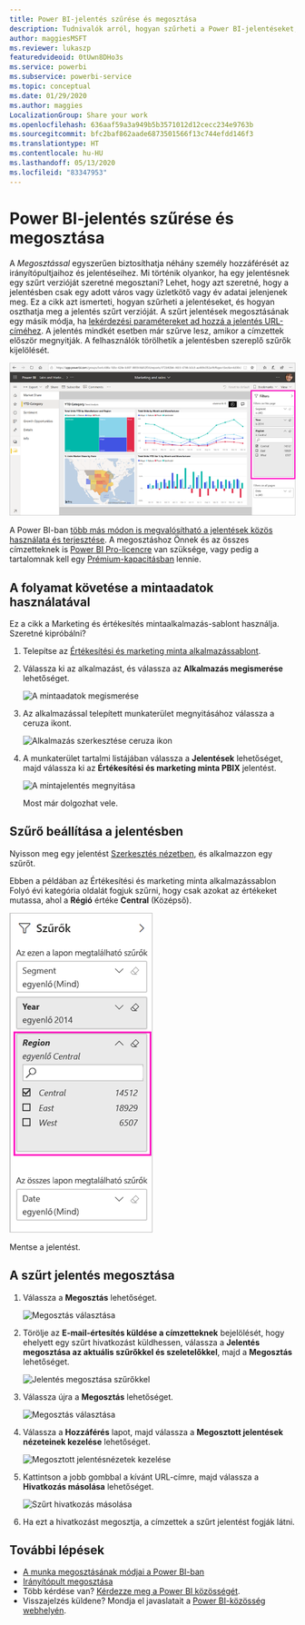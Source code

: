 ```yaml
---
title: Power BI-jelentés szűrése és megosztása
description: Tudnivalók arról, hogyan szűrheti a Power BI-jelentéseket, és hogyan oszthatja meg azokat munkatársaival a szervezetnél.
author: maggiesMSFT
ms.reviewer: lukaszp
featuredvideoid: 0tUwn8DHo3s
ms.service: powerbi
ms.subservice: powerbi-service
ms.topic: conceptual
ms.date: 01/29/2020
ms.author: maggies
LocalizationGroup: Share your work
ms.openlocfilehash: 636aaf59a3a949b5b3571012d12cecc234e9763b
ms.sourcegitcommit: bfc2baf862aade6873501566f13c744efdd146f3
ms.translationtype: HT
ms.contentlocale: hu-HU
ms.lasthandoff: 05/13/2020
ms.locfileid: "83347953"
---
```

# <a name="filter-and-share-a-power-bi-report"></a>Power BI-jelentés szűrése és megosztása
A *Megosztással* egyszerűen biztosíthatja néhány személy hozzáférését az irányítópultjaihoz és jelentéseihez. Mi történik olyankor, ha egy jelentésnek egy szűrt verzióját szeretné megosztani? Lehet, hogy azt szeretné, hogy a jelentésben csak egy adott város vagy üzletkötő vagy év adatai jelenjenek meg. Ez a cikk azt ismerteti, hogyan szűrheti a jelentéseket, és hogyan oszthatja meg a jelentés szűrt verzióját. A szűrt jelentések megosztásának egy másik módja, ha [lekérdezési paramétereket ad hozzá a jelentés URL-címéhez](service-url-filters.md). A jelentés mindkét esetben már szűrve lesz, amikor a címzettek először megnyitják. A felhasználók törölhetik a jelentésben szereplő szűrők kijelölését.

![Jelentés szűrve](media/service-share-reports/power-bi-share-filter-pane-report.png)

A Power BI-ban [több más módon is megvalósítható a jelentések közös használata és terjesztése](service-how-to-collaborate-distribute-dashboards-reports.md). A megosztáshoz Önnek és az összes címzetteknek is [Power BI Pro-licencre](../fundamentals/service-features-license-type.md) van szüksége, vagy pedig a tartalomnak kell egy [Prémium-kapacitásban](../admin/service-premium-what-is.md) lennie. 

## <a name="follow-along-with-sample-data"></a>A folyamat követése a mintaadatok használatával

Ez a cikk a Marketing és értékesítés mintaalkalmazás-sablont használja. Szeretné kipróbálni? 

1. Telepítse az [Értékesítési és marketing minta alkalmazássablont](https://appsource.microsoft.com/product/power-bi/microsoft-retail-analysis-sample.salesandmarketingsample?tab=Overview).
2. Válassza ki az alkalmazást, és válassza az **Alkalmazás megismerése** lehetőséget.

   ![A mintaadatok megismerése](media/service-share-reports/power-bi-sample-explore-data.png)

3. Az alkalmazással telepített munkaterület megnyitásához válassza a ceruza ikont.

    ![Alkalmazás szerkesztése ceruza ikon](media/service-share-reports/power-bi-edit-pencil-app.png)

4. A munkaterület tartalmi listájában válassza a **Jelentések** lehetőséget, majd válassza ki az **Értékesítési és marketing minta PBIX** jelentést.

    ![A mintajelentés megnyitása](media/service-share-reports/power-bi-open-sample-report.png)

    Most már dolgozhat vele.

## <a name="set-a-filter-in-the-report"></a>Szűrő beállítása a jelentésben

Nyisson meg egy jelentést [Szerkesztés nézetben](../consumer/end-user-reading-view.md), és alkalmazzon egy szűrőt.

Ebben a példában az Értékesítési és marketing minta alkalmazássablon Folyó évi kategória oldalát fogjuk szűrni, hogy csak azokat az értékeket mutassa, ahol a **Régió** értéke **Central** (Középső). 
 
![Jelentés Szűrés ablaktáblája](media/service-share-reports/power-bi-share-report-filter.png)

Mentse a jelentést.

## <a name="share-the-filtered-report"></a>A szűrt jelentés megosztása

1. Válassza a **Megosztás** lehetőséget.

   ![Megosztás választása](media/service-share-reports/power-bi-share.png)

2. Törölje az **E-mail-értesítés küldése a címzetteknek** bejelölését, hogy ehelyett egy szűrt hivatkozást küldhessen, válassza a **Jelentés megosztása az aktuális szűrőkkel és szeletelőkkel**, majd a **Megosztás** lehetőséget.

    ![Jelentés megosztása szűrőkkel](media/service-share-reports/power-bi-share-with-filters.png)

4. Válassza újra a **Megosztás** lehetőséget.

   ![Megosztás választása](media/service-share-reports/power-bi-share.png)

5. Válassza a **Hozzáférés** lapot, majd válassza a **Megosztott jelentések nézeteinek kezelése** lehetőséget.

    ![Megosztott jelentésnézetek kezelése](media/service-share-reports/power-bi-manage-shared-report-views.png)

6. Kattintson a jobb gombbal a kívánt URL-címre, majd válassza a **Hivatkozás másolása** lehetőséget.

    ![Szűrt hivatkozás másolása](media/service-share-reports/power-bi-copy-filtered-link.png)

7. Ha ezt a hivatkozást megosztja, a címzettek a szűrt jelentést fogják látni. 


## <a name="next-steps"></a>További lépések
* [A munka megosztásának módjai a Power BI-ban](service-how-to-collaborate-distribute-dashboards-reports.md)
* [Irányítópult megosztása](service-share-dashboards.md)
* Több kérdése van? [Kérdezze meg a Power BI közösségét](https://community.powerbi.com/).
* Visszajelzés küldene? Mondja el javaslatait a [Power BI-közösség webhelyén](https://community.powerbi.com/).
